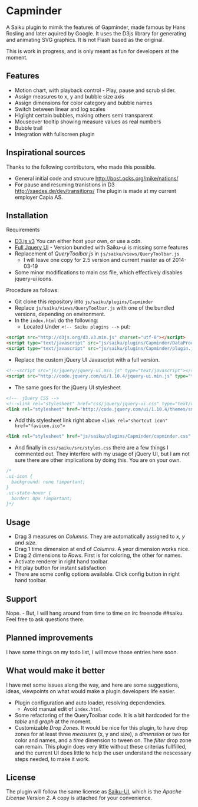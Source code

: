 Capminder
=========
A Saiku plugin to mimik the features of Gapminder, made famous by Hans Rosling and later aquired by Google. It uses the D3js library for generating and animating SVG graphics. It is not Flash based as the original.

This is work in progress, and is only meant as fun for developers at the moment.

Features
--------
- Motion chart, with playback control - Play, pause and scrub slider.
- Assign measures to x, y and bubble size axis
- Assign dimensions for color category and bubble names
- Switch between linear and log scales
- Higlight certain bubbles, making others semi transparent
- Mouseover tooltip showing measure values as real numbers
- Bubble trail
- Integration with fullscreen plugin

Inspirational sources
---------------------
Thanks to the following contributors, who made this possible.
- General initial code and strucure http://bost.ocks.org/mike/nations/
- For pause and resuming tranistions in D3 http://xaedes.de/dev/transitions/
The plugin is made at my current employer Capia AS.

Installation
------------
Requirements
- [D3.js v3](http://d3js.org/) You can either host your own, or use a cdn. 
- [Full Jquery UI](http://jqueryui.com/) - Version bundled with Saiku-ui is missing some features
- Replacement of *QueryToolbar.js* in `js/saiku/views/QueryToolbar.js`
  - I will leave one copy for 2.5 version and current master as of 2014-03-19
- Some minor modifications to main css file, which effectively disables jquery-ui icons.

Procedure as follows:
- Git clone this repository into `js/saiku/plugins/Capminder`
- Replace `js/saiku/views/QueryToolbar.js` with one of the bundled versions, depending on environment.
- In the `index.html` do the following:
  - Located Under `<!-- Saiku plugins -->` put:

```html
<script src="http://d3js.org/d3.v3.min.js" charset="utf-8"></script>
<script type="text/javascript" src="js/saiku/plugins/Capminder/DataProcessor.js" defer></script>
<script type="text/javascript" src="js/saiku/plugins/Capminder/plugin.js" defer></script>
```
  - Replace the custom jQuery UI Javascript with a full version.

```html
<!--<script src="js/jquery/jquery-ui.min.js" type="text/javascript"></script>-->
<script src="http://code.jquery.com/ui/1.10.4/jquery-ui.min.js" type="text/javascript"></script>
```
  - The same goes for the jQuery UI stylesheet

```html
<!--  jQuery CSS -->
<!--<link rel="stylesheet" href="css/jquery/jquery-ui.css" type="text/css" media="all" />-->
<link rel="stylesheet" href="http://code.jquery.com/ui/1.10.4/themes/smoothness/jquery-ui.css" type="text/css" media="all" />
```
  - Add this stylesheet link right above `<link rel="shortcut icon" href="favicon.ico">`

```html
<link rel="stylesheet" href="js/saiku/plugins/Capminder/capminder.css" type="text/css">
```
  - And finally in `css/saiku/src/styles.css` there are a few things I commented out. They interfere with my usage of jQuery UI, but I am not sure there are other implications by doing this. You are on your own.

```css
/*
.ui-icon {
  background: none !important;
}
.ui-state-hover {
  border: 0px !important;
}*/
```

Usage
-----
- Drag 3 measures on *Columns*. They are automatically assigned to *x, y* and *size*.
- Drag 1 time dimension at end of *Columns*. A *year* dimension works nice.
- Drag 2 dimensions to *Rows*. First is for coloring, the other for names.
- Activate renderer in right hand toolbar.
- Hit play button for instant satisfaction
- There are some config options available. Click config button in right hand toolbar.

Support
-------
Nope. - But, I will hang around from time to time on irc freenode ##saiku. Feel free to ask questions there.

Planned improvements
--------------------
I have some things on my todo list, I will move those entries here soon.


What would make it better
-------------------------
I have met some issues along the way, and here are some suggestions, ideas, viewpoints on what would make a plugin developers life easier.
- Plugin configuration and auto loader, resolving dependencies.
  - Avoid manual edit of `index.html`
- Some refactoring of the QueryToolbar code. It is a bit hardcoded for the *table* and *graph* at the moment.
- Customizable *Drop Zones*. It would be nice for this plugin, to have drop zones for at least three *measures* (x, y and size), a *dimension* or two for color and names, and a *time* dimension to tween on. The *filter* drop zone can remain. This plugin does very little without these criterias fullfilled, and the current UI does little to help the user understand the nescessary steps needed, to make it work.

License
-------
The plugin will follow the same license as [Saiku-UI](https://github.com/OSBI/saiku-ui), which is the *Apache License Version 2*. A copy is attached for your convenience.
